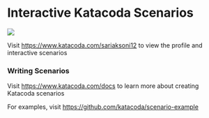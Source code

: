 # Interactive Katacoda Scenarios

[![](http://shields.katacoda.com/katacoda/sariaksoni12/count.svg)](https://www.katacoda.com/sariaksoni12 "Get your profile on Katacoda.com")

Visit https://www.katacoda.com/sariaksoni12 to view the profile and interactive scenarios

### Writing Scenarios
Visit https://www.katacoda.com/docs to learn more about creating Katacoda scenarios

For examples, visit https://github.com/katacoda/scenario-example
